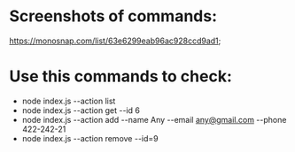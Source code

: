 # Screenshots of commands:

https://monosnap.com/list/63e6299eab96ac928ccd9ad1;

# Use this commands to check:

- node index.js --action list
- node index.js --action get --id 6
- node index.js --action add --name Any --email any@gmail.com --phone 422-242-21
- node index.js --action remove --id=9
